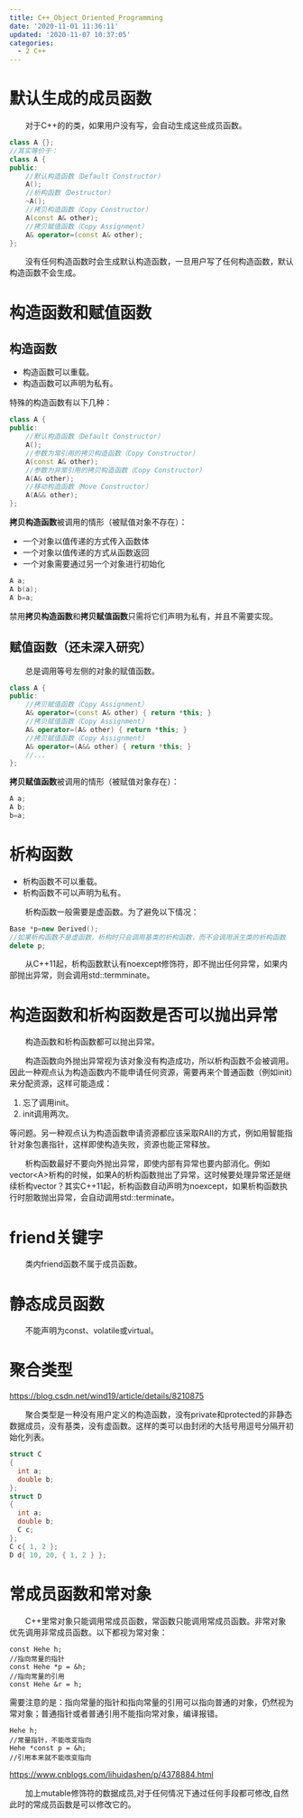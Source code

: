 ```yaml
---
title: C++_Object_Oriented_Programming
date: '2020-11-01 11:36:11'
updated: '2020-11-07 10:37:05'
categories:
  - 2 C++
---
```

# 默认生成的成员函数

　　对于C++的的类，如果用户没有写，会自动生成这些成员函数。

```C++
class A {};
//其实等价于：
class A {
public:
    //默认构造函数（Default Constructor）
    A();
    //析构函数（Destructor）
    ~A();
    //拷贝构造函数（Copy Constructor）
    A(const A& other);
    //拷贝赋值函数（Copy Assignment）
    A& operator=(const A& other);
};
```

　　没有任何构造函数时会生成默认构造函数，一旦用户写了任何构造函数，默认构造函数不会生成。

# 构造函数和赋值函数

## 构造函数

- 构造函数可以重载。
- 构造函数可以声明为私有。

特殊的构造函数有以下几种：

```cpp
class A {
public:
    //默认构造函数（Default Constructor）
    A();
    //参数为常引用的拷贝构造函数（Copy Constructor）
    A(const A& other);
    //参数为非常引用的拷贝构造函数（Copy Constructor）
    A(A& other);
    //移动构造函数（Move Constructor）
    A(A&& other);
};
```

**拷贝构造函数**被调用的情形（被赋值对象不存在）：

- 一个对象以值传递的方式传入函数体
- 一个对象以值传递的方式从函数返回
- 一个对象需要通过另一个对象进行初始化

```C++
A a;
A b(a);
A b=a;
```

禁用**拷贝构造函数**和**拷贝赋值函数**只需将它们声明为私有，并且不需要实现。

## 赋值函数（还未深入研究）

　　总是调用等号左侧的对象的赋值函数。

```cpp
class A {
public:
    //拷贝赋值函数（Copy Assignment）
    A& operator=(const A& other) { return *this; }
    //拷贝赋值函数（Copy Assignment）
    A& operator=(A& other) { return *this; }
    //拷贝赋值函数（Copy Assignment）
    A& operator=(A&& other) { return *this; }
    //...
};
```

**拷贝赋值函数**被调用的情形（被赋值对象存在）：

```C++
A a;
A b;
b=a;
```

# 析构函数

- 析构函数不可以重载。
- 析构函数不可以声明为私有。

　　析构函数一般需要是虚函数。为了避免以下情况：

```cpp
Base *p=new Derived();
//如果析构函数不是虚函数，析构时只会调用基类的析构函数，而不会调用派生类的析构函数
delete p;
```

　　从C++11起，析构函数默认有noexcept修饰符，即不抛出任何异常，如果内部抛出异常，则会调用std::termminate。

# 构造函数和析构函数是否可以抛出异常

　　构造函数和析构函数都可以抛出异常。

　　构造函数向外抛出异常视为该对象没有构造成功，所以析构函数不会被调用。因此一种观点认为构造函数内不能申请任何资源，需要再来个普通函数（例如init）来分配资源，这样可能造成：

1. 忘了调用init。
2. init调用两次。

等问题。另一种观点认为构造函数申请资源都应该采取RAII的方式，例如用智能指针对象包裹指针，这样即使构造失败，资源也能正常释放。

　　析构函数最好不要向外抛出异常，即使内部有异常也要内部消化。例如vector\<A\>析构的时候，如果A的析构函数抛出了异常，这时候要处理异常还是继续析构vector？其实C++11起，析构函数自动声明为noexcept，如果析构函数执行时胆敢抛出异常，会自动调用std::terminate。

# friend关键字

　　类内friend函数不属于成员函数。

# 静态成员函数

[](https://github.com/zfengzhen/Blog/blob/master/article/%E3%80%8A%E6%B7%B1%E5%85%A5%E6%8E%A2%E7%B4%A2C%2B%2B%E5%AF%B9%E8%B1%A1%E6%A8%A1%E5%9E%8B%E3%80%8B%E8%AF%BB%E4%B9%A6%E7%AC%94%E8%AE%B0.md)

　　不能声明为const、volatile或virtual。

# 聚合类型

<https://blog.csdn.net/wind19/article/details/8210875>

　　聚合类型是一种没有用户定义的构造函数，没有private和protected的非静态数据成员，没有基类，没有虚函数。这样的类可以由封闭的大括号用逗号分隔开初始化列表。

```cpp
struct C
{
  int a;
  double b;
};
struct D
{
  int a; 
  double b;
  C c;
};
C c{ 1, 2 };
D d{ 10, 20, { 1, 2 } };
```

# 常成员函数和常对象

　　C++里常对象只能调用常成员函数，常函数只能调用常成员函数。非常对象优先调用非常成员函数。以下都视为常对象：

```
const Hehe h;
//指向常量的指针
const Hehe *p = &h;
//指向常量的引用
const Hehe &r = h;
```

需要注意的是：指向常量的指针和指向常量的引用可以指向普通的对象，仍然视为常对象；普通指针或者普通引用不能指向常对象，编译报错。

```
Hehe h;
//常量指针，不能改变指向
Hehe *const p = &h;
//引用本来就不能改变指向
```

<https://www.cnblogs.com/lihuidashen/p/4378884.html>

　　加上mutable修饰符的数据成员,对于任何情况下通过任何手段都可修改,自然此时的常成员函数是可以修改它的。
